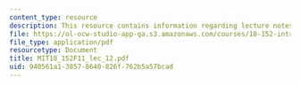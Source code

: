 ```yaml
---
content_type: resource
description: This resource contains information regarding lecture notes.
file: https://ol-ocw-studio-app-qa.s3.amazonaws.com/courses/18-152-introduction-to-partial-differential-equations-fall-2011/940561a138578640826f762b5a57bcad_MIT18_152F11_lec_12.pdf
file_type: application/pdf
resourcetype: Document
title: MIT18_152F11_lec_12.pdf
uid: 940561a1-3857-8640-826f-762b5a57bcad
---
```

